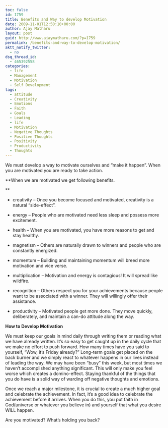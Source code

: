```yaml
---
toc: false
id: 1759
title: Benefits and Way to develop Motivation
date: 2009-11-01T12:50:10+00:00
author: Ajay Matharu
layout: post
guid: http://www.ajaymatharu.com/?p=1759
permalink: /benefits-and-way-to-develop-motivation/
aktt_notify_twitter:
  - no
dsq_thread_id:
  - 465392558
categories:
  - life
  - Management
  - Motivation
  - Self Development
tags:
  - attitude
  - Creativity
  - Emotions
  - Faith
  - Goals
  - Leading
  - life
  - Motivation
  - Negative Thoughts
  - Positive Thoughts
  - Positivity
  - Productivity
  - Thoughts
---
```

We must develop a way to motivate ourselves and “make it happen”. When you are motivated you are ready to take action. 

**When we are motivated we get following benefits.
  
** 
      
* creativity – Once you become focused and motivated, creativity is a natural “side-effect”.
      
* energy – People who are motivated need less sleep and possess more excitement.
      
* health – When you are motivated, you have more reasons to get and stay healthy.
      
* magnetism – Others are naturally drawn to winners and people who are constantly energized.
      
* momentum – Building and maintaining momentum will breed more motivation and vice verse.
      
* multiplication – Motivation and energy is contagious! It will spread like wildfire.
      
* recognition – Others respect you for your achievements because people want to be associated with a winner. They will willingly offer their assistance.
      
* productivity – Motivated people get more done. They move quickly, deliberately, and maintain a can-do attitude along the way. 

**How to Develop Motivation**

We must keep our goals in mind daily through writing them or reading what we have already written. It’s so easy to get caught up in the daily cycle that we make no effort to push forward. How many times have you said to yourself, “Wow, it’s Friday already?” Long-term goals get placed on the back burner and we simply react to whatever happens in our lives instead of leading the way. We may have been “busy” this week, but most times we haven’t accomplished anything significant. This will only make you feel worse which creates a domino-effect. Staying thankful of the things that you do have is a solid way of warding off negative thoughts and emotions.

Once we reach a major milestone, it is crucial to create a much higher goal and celebrate the achievement. In fact, it’s a good idea to celebrate the achievement before it arrives. When you do this, you put faith in God(universe or whatever you believe in) and yourself that what you desire WILL happen.

Are you motivated? What’s holding you back?
